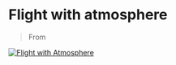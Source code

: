 # Flight with atmosphere
> From

[![Flight with Atmosphere](https://github-readme-stats.vercel.app/api/pin/?username=pablinme&repo=sim-flight-with-atmosphere)](https://github.com/pablinme/sim-flight-with-atmosphere)

